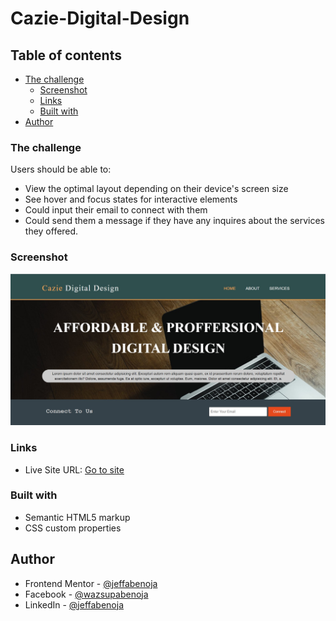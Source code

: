 # Cazie-Digital-Design

## Table of contents

- [The challenge](#the-challenge)
  - [Screenshot](#screenshot)
  - [Links](#links)
  - [Built with](#built-with) 
- [Author](#author)


### The challenge

Users should be able to:

- View the optimal layout depending on their device's screen size
- See hover and focus states for interactive elements
- Could input their email to connect with them
- Could send them a message if they have any inquires about the services they offered.

### Screenshot

![](./IMG/Screenshot.jpg)

### Links

- Live Site URL: [Go to site](https://jeffabenoja.github.io/Cazie-Digital-Design/)

### Built with

- Semantic HTML5 markup
- CSS custom properties

## Author

- Frontend Mentor - [@jeffabenoja](https://www.frontendmentor.io/profile/jeffabenoja)
- Facebook - [@wazsupabenoja](https://www.facebook.com/wazsupabenoja)
- LinkedIn - [@jeffabenoja](https://www.linkedin.com/in/jeffabenoja/)
